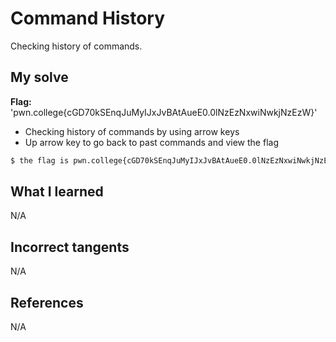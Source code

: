 # Command History
Checking history of commands.

## My solve
**Flag:** 'pwn.college{cGD70kSEnqJuMyIJxJvBAtAueE0.0lNzEzNxwiNwkjNzEzW}'

- Checking history of commands by using arrow keys
- Up arrow key to go back to past commands and view the flag
```bash
$ the flag is pwn.college{cGD70kSEnqJuMyIJxJvBAtAueE0.0lNzEzNxwiNwkjNzEzW}
```

## What I learned
N/A

## Incorrect tangents
N/A

## References
N/A